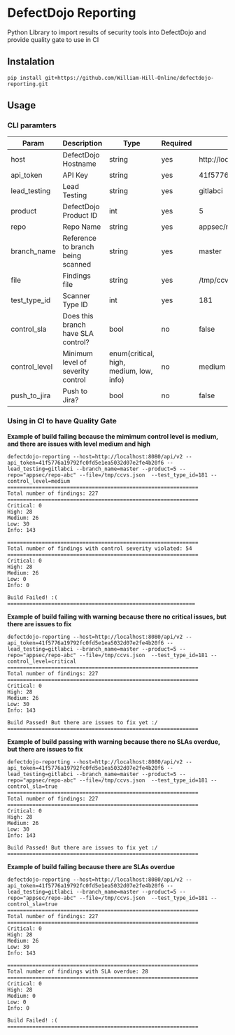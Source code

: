 # DefectDojo Reporting
Python Library to import results of security tools into DefectDojo and provide quality gate to use in CI

## Instalation

```
pip install git+https://github.com/William-Hill-Online/defectdojo-reporting.git
```

## Usage

### CLI paramters
| Param              | Description                         | Type                                     | Required | Example                                  |
|--------------------|-------------------------------------|------------------------------------------|----------|------------------------------------------|
| host               | DefectDojo Hostname                 | string                                   | yes      | http://localhost:8080/api/v2             |
| api_token          | API Key                             | string                                   | yes      | 41f5776a19792fc0fd5e1ea5032d07e2fe4b20f6 |
| lead_testing       | Lead Testing                        | string                                   | yes      | gitlabci                                 |
| product            | DefectDojo Product ID               | int                                      | yes      | 5                                        |
| repo               | Repo Name                           | string                                   | yes      | appsec/repo-abc                          |
| branch_name        | Reference to branch being scanned   | string                                   | yes      | master                                   |
| file               | Findings file                       | string                                   | yes      | /tmp/ccvs.json                           |
| test_type_id       | Scanner Type ID                     | int                                      | yes      | 181                                      |
| control_sla        | Does this branch have SLA control?  | bool                                     | no       | false                                    |
| control_level      | Minimum level of severity control   | enum(critical, high, medium, low, info)  | no       | medium                                   |
| push_to_jira       | Push to Jira?                       | bool                                     | no       | false                                    |


### Using in CI to have Quality Gate

**Example of build failing because the mimimum control level is medium, and there are issues with level medium and high**
```
defectdojo-reporting --host=http://localhost:8080/api/v2 --api_token=41f5776a19792fc0fd5e1ea5032d07e2fe4b20f6 --lead_testing=gitlabci --branch_name=master --product=5 --repo="appsec/repo-abc" --file=/tmp/ccvs.json  --test_type_id=181 --control_level=medium
=============================================================
Total number of findings: 227
=============================================================
Critical: 0
High: 28
Medium: 26
Low: 30
Info: 143

=============================================================
Total number of findings with control severity violated: 54
=============================================================
Critical: 0
High: 28
Medium: 26
Low: 0
Info: 0

Build Failed! :(
============================================================
```

**Example of build failing with warning because there no critical issues, but there are issues to fix**
```
defectdojo-reporting --host=http://localhost:8080/api/v2 --api_token=41f5776a19792fc0fd5e1ea5032d07e2fe4b20f6 --lead_testing=gitlabci --branch_name=master --product=5 --repo="appsec/repo-abc" --file=/tmp/ccvs.json  --test_type_id=181 --control_level=critical
=============================================================
Total number of findings: 227
=============================================================
Critical: 0
High: 28
Medium: 26
Low: 30
Info: 143

Build Passed! But there are issues to fix yet :/
=============================================================
```

**Example of build passing with warning because there no SLAs overdue, but there are issues to fix**
```
defectdojo-reporting --host=http://localhost:8080/api/v2 --api_token=41f5776a19792fc0fd5e1ea5032d07e2fe4b20f6 --lead_testing=gitlabci --branch_name=master --product=5 --repo="appsec/repo-abc" --file=/tmp/ccvs.json  --test_type_id=181 --control_sla=true
=============================================================
Total number of findings: 227
=============================================================
Critical: 0
High: 28
Medium: 26
Low: 30
Info: 143

Build Passed! But there are issues to fix yet :/
=============================================================
```

**Example of build failing because there are SLAs overdue**
```
defectdojo-reporting --host=http://localhost:8080/api/v2 --api_token=41f5776a19792fc0fd5e1ea5032d07e2fe4b20f6 --lead_testing=gitlabci --branch_name=master --product=5 --repo="appsec/repo-abc" --file=/tmp/ccvs.json  --test_type_id=181 --control_sla=true
=============================================================
Total number of findings: 227
=============================================================
Critical: 0
High: 28
Medium: 26
Low: 30
Info: 143

=============================================================
Total number of findings with SLA overdue: 28
=============================================================
Critical: 0
High: 28
Medium: 0
Low: 0
Info: 0

Build Failed! :(
=============================================================
```